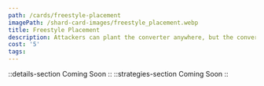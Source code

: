 ```yaml
---
path: /cards/freestyle-placement
imagePath: /shard-card-images/freestyle_placement.webp
title: Freestyle Placement
description: Attackers can plant the converter anywhere, but the converting time +40s.
cost: '5'
tags:
---
```

::details-section
Coming Soon
::
::strategies-section
Coming Soon
::